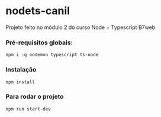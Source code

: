 # nodets-canil
Projeto feito no módulo 2 do curso Node + Typescript B7web

### Pré-requisitos globais:
`npm i -g nodemon typescript ts-node`

### Instalação
`npm install`

### Para rodar o projeto
`npm run start-dev`